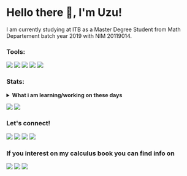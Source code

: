 # Hello there 👋, I'm Uzu!
I am currently studying at ITB as a Master Degree Student from Math Departement batch year 2019 with NIM 20119014. 

### Tools:
<p>
    <img src="https://img.shields.io/badge/Latex-black?&logo=latex" />
    <img src="https://img.shields.io/badge/Python-blue?&logo=python" />
    <img src="https://img.shields.io/badge/Wolfram-red?&logo=" />
    <img src="https://img.shields.io/badge/Text%20Editor-Visual%20Studio%20Code-blue?&logo=visual%20studio%20code&logoColor=blue" />
    <img src="https://gpvc.arturio.dev/wisnuadipradana" />
</p>

### Stats:
<details>
 <summary><strong>What i am learning/working on these days</strong></summary>
    - 🔭 I’m currently studying on collage as a Master Student. </br>
    - 🌱 I’m currently learning about Data Science. </br>
    - 👯 I’m in love with Mathematics, Data Science, Statistics and Actuaries. </br>
    - 🤔 I’m also love Calculus, if you interest too you can check my book in <a href="https://linktr.ee/meongmeongproject">Meong Meong Project</a> or check below.  </br>
    - 💬 Ask me about anything.</br>
    - 📫 How to reach me: <a href="mailto:wisnuadipradana17@yahoo.com">Email me!</a>.  </br>
    - 😄 Pronouns: He/Him. </br>
    - ⚡ Fun fact: I have a Melancholy personality based on classification from Florence J. L.  </br>
</details>

<p>
    <img src="https://github-readme-stats.vercel.app/api?username=wisnuadipradana&show_icons=true&theme=radical&hide_border=false" />
    <img src="https://github-readme-stats.vercel.app/api/top-langs/?username=wisnuadipradana&layout=demo" />

</p>


### Let's connect!
<p>
    <a href="https://www.linkedin.com/in/dimaz-wisnu-adipradana-16049460/" target="blank"><img src="https://img.shields.io/badge/Dimaz_Wisnu-30302f?style=plastic&logo=linkedin" /></a>
    <a href="https://www.instagram.com/uzumaki_nagato_tenshou/" target="blank"><img src="https://img.shields.io/badge/Wisnu_D._Uzu-30302f?style=plastic&logo=instagram" /></a>
    <a href="https://twitter.com/NFR__UNT"><img src="https://img.shields.io/badge/NFR_UNT-30302f?style=social&logo=twitter" /></a>
    <a href="https://web.facebook.com/nagazitou" target="blank"><img src="https://img.shields.io/badge/uzumaki_nagato_tenshou-30302f?style=plastic&logo=facebook" /></a>
</p>

### If you interest on my calculus book you can find info on
<p>
    <a href="https://linktr.ee/meongmeongproject" target="blank"><img src="https://img.shields.io/badge/linktr_meongmeongproject-30302f?style=plastic" /></a>
    <a href="https://www.instagram.com/meongmeongproject/" target="blank"><img src="https://img.shields.io/badge/meongmeongproject-30302f?style=plastic&logo=instagram" /></a>
    <a href="https://www.tokopedia.com/meongmeongproject"><img src="https://img.shields.io/badge/tokped_meongmeongproject-30302f?style=plastic" /></a>
</p>

<!--
**wisnuadipradana/Wisnu-D.-Uzu** is a ✨ _special_ ✨ repository because its `README.md` (this file) appears on your GitHub profile.

Here are some ideas to get you started:

- 🔭 I’m currently working on ...
- 🌱 I’m currently learning ...
- 👯 I’m looking to collaborate on ...
- 🤔 I’m looking for help with ...
- 💬 Ask me about ...
- 📫 How to reach me: ...
- 😄 Pronouns: ...
- ⚡ Fun fact: ...
-->
